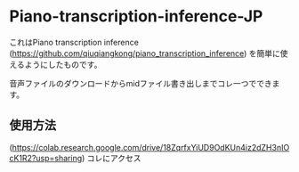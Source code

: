 # Piano-transcription-inference-JP
これはPiano transcription inference (https://github.com/qiuqiangkong/piano_transcription_inference)
を簡単に使えるようにしたものです。

音声ファイルのダウンロードからmidファイル書き出しまでコレ一つでできます。

## 使用方法
(https://colab.research.google.com/drive/18ZqrfxYiUD9OdKUn4iz2dZH3nIOcK1R2?usp=sharing)
コレにアクセス

